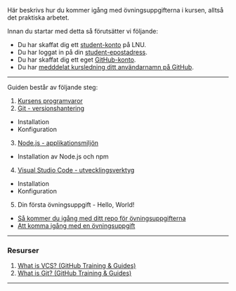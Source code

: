 Här beskrivs hur du kommer igång med övningsuppgifterna i kursen, alltså det praktiska arbetet. 

Innan du startar med detta så förutsätter vi följande:
* Du har skaffat dig ett [student-konto](https://accountcheckout.lnu.se/SelectLanguage.aspx) på LNU.
* Du har loggat in på din [student-epostadress](http://lnu.se/student/vi-hjalper-dig/it-och-support/e-post).
* Du har skaffat dig ett eget [GitHub-konto](https://coursepress.gitbooks.io/1dv021/content/guider/ditt-alldeles-egna-github-kontot/).
* Du har [medddelat kursledning ditt användarnamn på GitHub](https://coursepress.lnu.se/profile/).
 
***

Guiden består av följande steg:

1. [Kursens programvaror](https://coursepress.gitbooks.io/1dv021/content/guider/programvaror/)
2. [Git - versionshantering](https://coursepress.gitbooks.io/1dv021/content/guider/programvaror/git.html)
 * Installation
 * Konfiguration
3. [Node.js - applikationsmiljön](https://coursepress.gitbooks.io/1dv021/content/guider/programvaror/nodejs.html)
 * Installation av Node.js och npm
4. [Visual Studio Code - utvecklingsverktyg](https://coursepress.gitbooks.io/1dv021/content/guider/programvaror/webstorm.html)
 * Installation
 * Konfiguration
5. Din första övningsuppgift - Hello, World!
  * [Så kommer du igång med ditt repo för övningsuppgifterna](https://coursepress.gitbooks.io/1dv021/content/guider/sa-kommer-du-igang-med-ditt-repo-for-kursens-ovningsuppgifter/)
  * [Att komma igång med en övningsuppgift](https://coursepress.gitbooks.io/1dv021/content/guider/att-komma-igang-med-en-ovningsuppgift/)

***

### Resurser
1. [What is VCS? (GitHub Training & Guides)](https://youtu.be/8oRjP8yj2Wo?list=PLg7s6cbtAD165JTRsXh8ofwRw0PqUnkVH)
2. [What is Git? (GitHub Training & Guides)](https://youtu.be/uhtzxPU7Bz0?list=PLg7s6cbtAD165JTRsXh8ofwRw0PqUnkVH)

***
